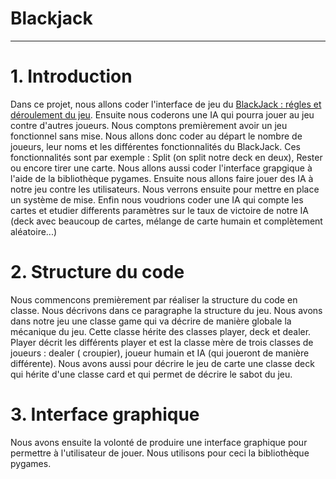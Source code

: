 # Blackjack
***
# 1. Introduction
Dans ce projet, nous allons coder l'interface de jeu du [BlackJack : régles et déroulement du jeu](https://www.le-black-jack.com/regles-du-blackjack.html). Ensuite nous coderons une IA qui pourra jouer au jeu contre d'autres joueurs. Nous comptons premièrement avoir un jeu fonctionnel sans mise. Nous allons donc coder au départ le nombre de joueurs, leur noms et les différentes fonctionnalités du BlackJack. Ces fonctionnalités sont par exemple : Split (on split notre deck en deux), Rester ou encore tirer une carte. Nous allons aussi coder l'interface grapgique à l'aide de la bibliothèque pygames. Ensuite nous allons faire jouer des IA à notre jeu contre les utilisateurs. Nous verrons ensuite pour mettre en place un système de mise. Enfin nous voudrions coder une IA qui compte les cartes et etudier differents paramètres sur le taux de victoire de notre IA (deck avec beaucoup de cartes, mélange de carte humain et complètement aléatoire...)  

# 2. Structure du code
Nous commencons premièrement par réaliser la structure du code en classe. Nous décrivons dans ce paragraphe la structure du jeu. Nous avons dans notre jeu une classe game qui va décrire de manière globale la mécanique du jeu. Cette classe hérite des classes player, deck et dealer. Player décrit les différents player et est la classe mère de trois classes de joueurs : dealer ( croupier), joueur humain et IA (qui joueront de manière différente). Nous avons aussi pour décrire le jeu de carte une classe deck qui hérite d'une classe card et qui permet de décrire le sabot du jeu. 

# 3. Interface graphique
Nous avons ensuite la volonté de produire une interface graphique pour permettre à l'utilisateur de jouer. Nous utilisons pour ceci la bibliothèque pygames.
